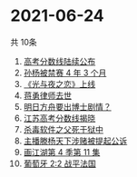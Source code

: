 # 2021-06-24
  共 10条

  <!-- BEGIN -->
  <!-- 最后更新时间:Thu Jun 24 2021 14:09:28 GMT+0000 (Coordinated Universal Time) -->
  1. [高考分数线陆续公布](https://www.zhihu.com/search?q=高考分数线)
1. [孙杨被禁赛 4 年 3 个月](https://www.zhihu.com/search?q=孙杨)
1. [《光与夜之恋》上线](https://www.zhihu.com/search?q=光与夜之恋)
1. [蒋勇律师去世](https://www.zhihu.com/search?q=蒋勇)
1. [明日方舟要出博士剧情？](https://www.zhihu.com/search?q=明日方舟)
1. [江苏高考分数线揭晓](https://www.zhihu.com/search?q=江西高考)
1. [杀毒软件之父死于狱中](https://www.zhihu.com/search?q=杀毒软件之父)
1. [主播滕杨天下涉赌被提起公诉](https://www.zhihu.com/search?q=滕杨天下)
1. [画江湖第 4 季第 11 集](https://www.zhihu.com/search?q=画江湖之不良人)
1. [葡萄牙 2:2 战平法国](https://www.zhihu.com/search?q=葡萄牙队)
  <!-- END -->
  